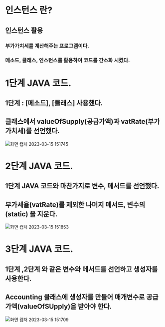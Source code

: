 # 인스턴스 란?

## 인스턴스 활용
### 부가가치세를 계산해주는 프로그램이다. 
### 메소드, 클래스, 인스턴스를 활용하여 코드를 간소화 시켰다.


# 1단계 JAVA 코드.
## 1단계 : [메소드], [클래스] 사용했다.
## 클래스에서 valueOfSupply(공급가액)과 vatRate(부가가치세)를 선언했다.
![화면 캡처 2023-03-15 151745](https://user-images.githubusercontent.com/127116197/225223427-461ce0d6-3766-4741-9996-70f8e61e2ea4.png)

# 2단계 JAVA 코드.

## 1단계 JAVA 코드와 마찬가지로 변수, 메서드를 선언했다.
## 부가세율(vatRate)를 제외한 나머지 메서드, 변수의 (static) 을 지운다.
![화면 캡처 2023-03-15 151853](https://user-images.githubusercontent.com/127116197/225223614-0dbc2350-4723-45e0-968a-0cdd32282dee.png)
# 3단계 JAVA 코드.

## 1단계 ,2단계 와 같은 변수와 메서드를 선언하고 생성자를 사용한다.
## Accounting 클래스에 생성자를 만들어 매개변수로 공급가액(valueOfSUpply)을 받아야 한다.
![화면 캡처 2023-03-15 151709](https://user-images.githubusercontent.com/127116197/225223351-959f8a3c-b0f1-4e98-a10e-a47f1cc59de6.png)

